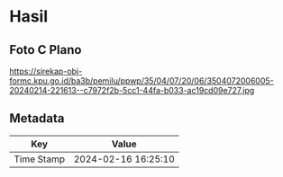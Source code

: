 # Hasil

## Foto C Plano

https://sirekap-obj-formc.kpu.go.id/ba3b/pemilu/ppwp/35/04/07/20/06/3504072006005-20240214-221613--c7972f2b-5cc1-44fa-b033-ac19cd09e727.jpg


## Metadata

| Key        | Value               |
| ---------- | ------------------- |
| Time Stamp | 2024-02-16 16:25:10 |



